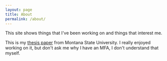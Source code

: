 ```yaml
---
layout: page
title: About
permalink: /about/
---
```


This site shows things that I've been working on and things that interest me. 

This is my [thesis paper][1] from Montana State University. I really enjoyed working on it, but don't ask me why I have an MFA, I don't understand that myself.

[1]: <{{site.url}}/assets/IMThesisPaper.pdf>
